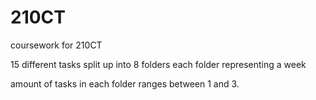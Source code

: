 # 210CT
coursework for 210CT 

15 different tasks split up into 8 folders each folder representing a week

amount of tasks in each folder ranges between 1 and 3.
